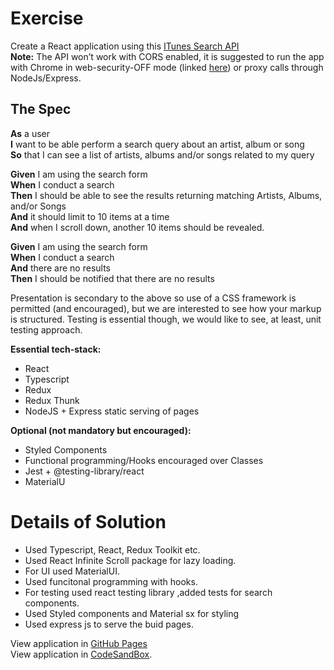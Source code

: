 # Exercise
Create a React application using this [ITunes Search API](https://developer.apple.com/library/archive/documentation/AudioVideo/Conceptual/iTuneSearchAPI/Searching.html#//apple_ref/doc/uid/TP40017632-CH5-SW1)\
**Note:** The API won’t work with CORS enabled, it is suggested to run the app with Chrome in web-security-OFF mode (linked [here](https://alfilatov.com/posts/run-chrome-without-cors/)) or proxy calls through NodeJs/Express.
## The Spec
  **As** a user\
  **I** want to be able perform a search query about an artist, album or song\
  **So** that I can see a list of artists, albums and/or songs related to my query

**Given** I am using the search form\
**When** I conduct a search\
**Then** I should be able to see the results returning matching Artists, Albums, and/or Songs\
**And** it should limit to 10 items at a time\
**And** when I scroll down, another 10 items should be revealed.

**Given** I am using the search form\
**When** I conduct a search\
**And** there are no results\
**Then** I should be notified that there are no results

Presentation is secondary to the above so use of a CSS framework is permitted (and encouraged), but we are 
interested to see how your markup is structured.
Testing is essential though, we would like to see, at least, unit testing approach.

**Essential tech-stack:**

- React
- Typescript
- Redux
- Redux Thunk
- NodeJS + Express static serving of pages

**Optional (not mandatory but encouraged):**

- Styled Components
- Functional programming/Hooks encouraged over Classes
- Jest + @testing-library/react
- MaterialU

# Details of Solution
- Used Typescript, React, Redux Toolkit etc.
- Used React Infinite Scroll package for lazy loading. 
- For UI used MaterialUI.
- Used funcitonal programming with hooks.
- For testing used react testing library ,added tests for search components.
- Used Styled components and Material sx for styling
- Used express js to serve the buid pages.

View application in [GitHub Pages](https://rameshrajappan.github.io/iTunesSearchDemo/)  
View application in [CodeSandBox](https://codesandbox.io/p/github/rameshrajappan/iTunesSearchDemo/main).
